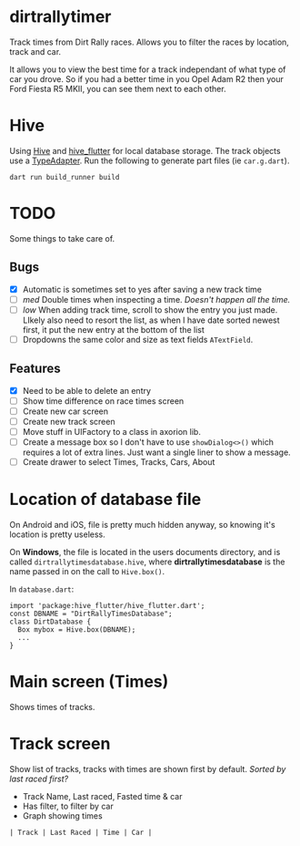 # dirtrallytimer

Track times from Dirt Rally races. Allows you to 
filter the races by location, track and car.

It allows you to view the best time for a track
independant of what type of car you drove. So if 
you had a better time in you Opel Adam R2 then 
your Ford Fiesta R5 MKII, you can see them 
next to each other.


# Hive
Using [Hive](https://pub.dev/packages/hive) and [hive_flutter](https://pub.dev/packages/hive_flutter) for local database storage.
The track objects use a [TypeAdapter](https://docs.hivedb.dev/#/custom-objects/generate_adapter). Run the following to generate part files (ie `car.g.dart`).

```
dart run build_runner build
```


# TODO
Some things to take care of.

## Bugs
- [x] Automatic is sometimes set to yes after saving a new track time
- [ ] *med* Double times when inspecting a time. *Doesn't happen all the time.*
- [ ] *low* When adding track time, scroll to show the entry you just made. LIkely also need to resort the list, as when I have date sorted newest first, it put the new entry at the bottom of the list
- [ ] Dropdowns the same color and size as text fields `ATextField`.

## Features
- [x] Need to be able to delete an entry
- [ ] Show time difference on race times screen
- [ ] Create new car screen
- [ ] Create new track screen
- [ ] Move stuff in UIFactory to a class in axorion lib. 
- [ ] Create a message box so I don't have to use `showDialog<>()` which requires a lot of extra lines. Just want a single liner to show a message.
- [ ] Create drawer to select Times, Tracks, Cars, About

# Location of database file
On Android and iOS, file is pretty much hidden anyway, so knowing it's location is pretty useless. 

On **Windows**, the file is located in the users documents directory, and is called `dirtrallytimesdatabase.hive`, 
where **dirtrallytimesdatabase** is the name passed in on the call to `Hive.box()`.

In `database.dart`:

```
import 'package:hive_flutter/hive_flutter.dart';
const DBNAME = "DirtRallyTimesDatabase";
class DirtDatabase {
  Box mybox = Hive.box(DBNAME);
  ...
}
```

# Main screen (Times)
Shows times of tracks.



# Track screen
Show list of tracks, tracks with times are shown first by default. *Sorted by last raced first?*
- Track Name, Last raced, Fasted time & car
- Has filter, to filter by car
- Graph showing times



```
| Track | Last Raced | Time | Car |
```

